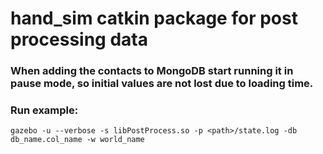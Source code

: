 # hand_sim catkin package for post processing data

### When adding the contacts to MongoDB start running it in pause mode, so initial values are not lost due to loading time.

### Run example:
~~~
gazebo -u --verbose -s libPostProcess.so -p <path>/state.log -db db_name.col_name -w world_name
~~~

